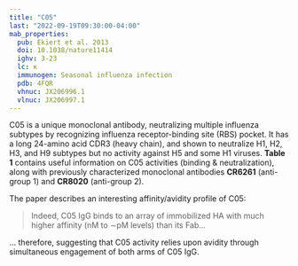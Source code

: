 ```yaml
---
title: "C05"
last: "2022-09-19T09:30:00-04:00"
mab_properties:
  pub: Ekiert et al. 2013
  doi: 10.1038/nature11414
  ighv: 3-23
  lc: κ
  immunogen: Seasonal influenza infection
  pdb: 4FQR
  vhnuc: JX206996.1
  vlnuc: JX206997.1
---
```


C05 is a unique monoclonal antibody, neutralizing multiple influenza subtypes by recognizing influenza receptor-binding site (RBS) pocket.
It has a long 24-amino acid CDR3 (heavy chain), and shown to neutralize H1, H2, H3, and H9 subtypes but no activity against H5 and some H1 viruses.
**Table 1** contains useful information on C05 activities (binding & neutralization), along with previously characterized monoclonal antibodies **CR6261** (anti-group 1) and **CR8020** (anti-group 2).

The paper describes an interesting affinity/avidity profile of C05:

> Indeed, C05 IgG binds to an array of immobilized HA with much higher affinity (nM to ∼pM levels) than its Fab...

... therefore, suggesting that C05 activity relies upon avidity through simultaneous engagement of both arms of C05 IgG.
